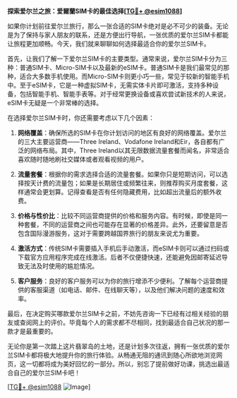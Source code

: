**探索爱尔兰之旅：爱爾蘭SIM卡的最佳选择[[TG💪+ @esim1088](https://t.me/s/esim1088)]**

如果你计划前往爱尔兰旅行，那么一张合适的SIM卡绝对是必不可少的装备。无论是为了保持与家人朋友的联系，还是方便出行导航，一张优质的爱尔兰SIM卡都能让旅程更加顺畅。今天，我们就来聊聊如何选择最适合你的爱尔兰SIM卡。

首先，让我们了解一下爱尔兰SIM卡的主要类型。通常来说，爱尔兰SIM卡分为三种：普通SIM卡、Micro-SIM卡以及最新的eSIM卡。普通SIM卡是我们最常见的那种，适合大多数手机使用。而Micro-SIM卡则更小巧一些，常见于较新的智能手机中。至于eSIM卡，它是一种虚拟SIM卡，无需实体卡片即可激活，支持多种设备，包括智能手机、智能手表等。对于经常更换设备或喜欢尝试新技术的人来说，eSIM卡无疑是一个非常棒的选择。

在选择爱尔兰SIM卡时，你还需要考虑以下几个因素：

1. **网络覆盖**：确保所选的SIM卡在你计划访问的地区有良好的网络覆盖。爱尔兰的三大主要运营商——Three Ireland、Vodafone Ireland和Eir，各自都有广泛的网络布局。其中，Three Ireland以其无限数据流量套餐而闻名，非常适合喜欢随时随地刷社交媒体或者观看视频的用户。

2. **流量套餐**：根据你的需求选择合适的流量套餐。如果你只是短期访问，可以选择按天计费的流量包；如果是长期居住或频繁往来，则推荐购买月度套餐，这样通常会更划算。记得查看是否有任何隐藏费用，比如超出流量后的额外收费。

3. **价格与性价比**：比较不同运营商提供的价格和服务内容。有时候，即使是同一种套餐，不同的运营商之间也可能存在显著的价格差异。此外，还要留意是否包含国际漫游服务，这对于需要跨越国界旅行的朋友来说尤为重要。

4. **激活方式**：传统SIM卡需要插入手机后手动激活，而eSIM卡则可以通过扫码或下载官方应用程序完成在线激活。后者不仅便捷快速，还能避免因邮寄延迟导致无法及时使用的尴尬情况。

5. **客户服务**：良好的客户服务可以为你的旅行增添不少便利。了解每个运营商提供的客服渠道（如电话、邮件、在线聊天等），以及他们解决问题的速度和效率。

最后，在决定购买哪款爱尔兰SIM卡之前，不妨先咨询一下已经有过相关经验的朋友或查阅网上的评价。毕竟每个人的需求都不尽相同，找到最适合自己状况的那一款才是最重要的。

无论你是第一次踏上这片翡翠岛的土地，还是计划多次往返，拥有一张优质的爱尔兰SIM卡都将极大地提升你的旅行体验。从畅通无阻的通讯到随心所欲地浏览网页，这一切都将成为美好回忆的一部分。所以，别忘了提前做好功课，挑选出最适合自己的爱尔兰SIM卡吧！

[[TG💪+ @esim1088](https://t.me/s/esim1088) ![Image](https://i.postimg.cc/4NQfJmqS/Snipaste-2025-05-13-00-14-12.png)]